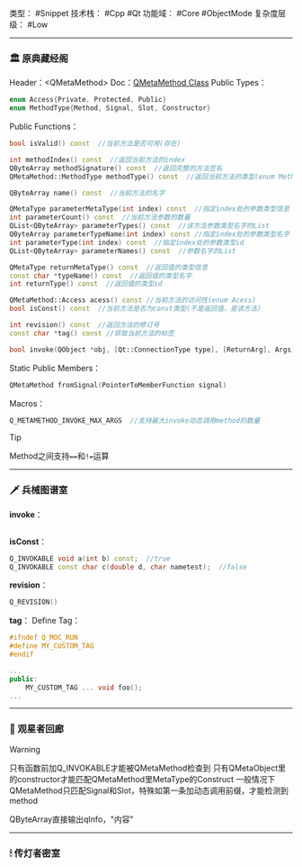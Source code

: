 类型： #Snippet
技术栈： #Cpp #Qt
功能域： #Core #ObjectMode
复杂度层级： #Low

---
### 🏛 原典藏经阁
Header：\<QMetaMethod\>
Doc：[QMetaMethod Class](https://doc.qt.io/qt-6/qmetamethod.html)
Public Types：
```c++
enum Access{Private, Protected, Public}
enum MethodType{Method, Signal, Slot, Constructor}
```
Public Functions：
```c++
bool isValid() const  //当前方法是否可用(存在)

int methodIndex() const  //返回当前方法的index
QByteArray methodSignature() const  //返回完整的方法签名
QMetaMethod::MethodType methodType() const  //返回当前方法的类型(enum MethodType)

QByteArray name() const  //当前方法的名字

QMetaType parameterMetaType(int index) const  //指定index处的参数类型信息
int parameterCount() const  //当前方法参数的数量
QList<QByteArray> parameterTypes() const  //该方法参数类型名字的List
QByteArray parameterTypeName(int index) const //指定index处的参数类型名字
int parameterType(int index) const  //指定index处的参数类型id
QList<QByteArray> parameterNames() const  //参数名字的List

QMetaType returnMetaType() const  //返回值的类型信息
const char *typeName() const  //返回值的类型名字
int returnType() const  //返回值的类型id

QMetaMethod::Access acess() const //当前方法的访问性(enum Acess)
bool isConst() const  //当前方法是否为const类型(不是返回值，是该方法)

int revision() const  //返回方法的修订号
const char *tag() const //获取当前方法的标签

bool invoke(QObject *obj, [Qt::ConnectionType type], [ReturnArg], Args)
```
Static Public Members：
```c++
QMetaMethod fromSignal(PointerToMemberFunction signal)
```
Macros：
```c++
Q_METAMETHOD_INVOKE_MAX_ARGS  //支持最大invoke动态调用method的数量
```

> [!TIP]
> Method之间支持`==`和`!=`运算

---
### 🗡 兵械图谱室
**invoke**：
```c++

```

**isConst**：
```C++
Q_INVOKABLE void a(int b) const;  //true
Q_INVOKABLE const char c(double d, char nametest);  //false
```

**revision**：
```C++
Q_REVISION()
```

**tag**：
Define Tag：
```c++
#ifndef Q_MOC_RUN
#define MY_CUSTOM_TAG
#endif

...
public:
	MY_CUSTOM_TAG ... void foo();
...
```

---
### 🧿 观星者回廊
> [!WARNING]
只有函数前加Q_INVOKABLE才能被QMetaMethod检查到
只有QMetaObject里的constructor才能匹配QMetaMethod里MetaType的Construct
一般情况下QMetaMethod只匹配Signal和Slot，特殊如第一条加动态调用前缀，才能检测到method

QByteArray直接输出qInfo，"内容"

---
### 🕯 传灯者密室
